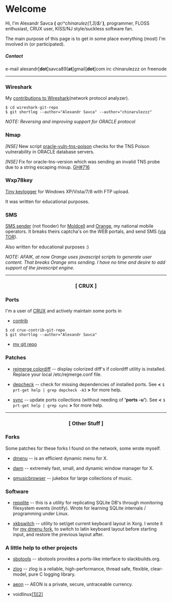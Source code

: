 # Welcome

Hi, I'm Alexandr Savca **(** *qr/^chinarulez{1,3}$/* **)**, programmer, FLOSS enthusiast, CRUX user, KISS/NJ style/suckless software fan.

The main purpose of this page is to get in some place everything (most) I'm involved in (or participated).

##### Contact

e-mail  alexandr[**dot**]savca89[**at**]gmail[**dot**]com
irc     chinarulezzz on freenode


___


### Wireshark

My [contributions to Wireshark](https://code.wireshark.org/review/gitweb?p=wireshark.git&a=search&h=HEAD&st=author&s=chinarulezzz%7CAlexandr.Savca&sr=1)(network protocol analyzer).

```ShellSession
$ cd wireshark-git-repo
$ git shortlog --author="Alexandr Savca" --author="chinarulezzz"
```

*NOTE: Reversing and improving support for ORACLE protocol*

### Nmap

*[NSE]* New script [oracle-vuln-tns-poison](https://github.com/chinarulezzz/nmap/commit/a4ca35482aca2011b92a5b3264a3a60cefd895a6) checks for the TNS Poison vulnerability in ORACLE database servers.

*[NSE]* Fix for oracle-tns-version which was sending an invalid TNS probe due to a string escaping mixup. [GH#716](https://github.com/nmap/nmap/commit/b30c304a2dc440f17c9a3a25061fae5730492ada)

### Wxp78key

[Tiny keylogger](https://github.com/chinarulezzz/wxp78key) for Windows XP/Vista/7/8 with FTP upload.

It was written for educational purposes.

### SMS

[SMS sender](https://github.com/chinarulezzz/sms) (not flooder) for [Moldcell](http://www.moldcell.md/) and [Orange](https://www.orange.md/), my national mobile operators.  It breaks theirs captcha's on the WEB portals, and send SMS ([via TOR](https://www.torproject.org/)).

Also written for educational purposes :)

*NOTE: AFAIK, at now Orange uses javascript scripts to generate user content. That breaks Orange sms sending.  I have no time and desire to add support of the javascript engine.*


___


### <center> [ CRUX ] </center>

### Ports

I'm a user of [CRUX](https://crux.nu) and actively maintain some ports in

* [contrib](https://crux.nu/gitweb/?p=ports/contrib.git;a=summary)
```ShellSession
$ cd crux-contrib-git-repo
$ git shortlog --author="Alexandr Savca"
```

* [my git repo](https://github.com/chinarulezzz/chruxzzz)

### Patches

* [rejmerge colordiff](https://raw.githubusercontent.com/chinarulezzz/scriptzzz/master/rejmerge.conf) -- display colorized diff's if colordiff utility is installed. Replace your local /etc/rejmerge.conf file.

* [depcheck](https://github.com/chinarulezzz/prt-get/commit/992e78c17d3829b5b46e498e273799d62c0af954) -- check for missing dependencies of installed ports. See **<** ``` $ prt-get help | grep depcheck -A3 ``` **>** for more help.

* [sync](https://github.com/chinarulezzz/prt-get/commit/132fbc85c00542469adecd2152de025ed34d8b3b) -- update ports collections (without needing of **'ports -u'**). See **<** ``` $ prt-get help | grep sync ``` **>** for more help.


___


### <center> [ Other Stuff ] </center>

### Forks

Some patches for these forks I found on the network, some wrote myself.

* [dmenu](https://github.com/chinarulezzz/dmenu-4.5) -- is an efficient dynamic menu for X.

* [dwm](https://github.com/chinarulezzz/dwm-6.0) -- extremely fast, small, and dynamic window manager for X.

* [gmusicbrowser](https://github.com/chinarulezzz/gmusicbrowser-crz) -- jukebox for large collections of music.

### Software

* [repqlite](https://github.com/chinarulezzz/repqlite) -- this is a utility for replicating SQLite DB's through monitoring filesystem events (inotify).  Wrote for learning SQLite internals / programming under Linux.

* [xkbswitch](https://github.com/chinarulezzz/xkbswitch) -- utility to set/get current keyboard layout in Xorg.  I wrote it for [my dmenu fork](https://github.com/chinarulezzz/dmenu-4.5), to switch to latin keyboard layout before starting input, and restore the previous layout after.

### A little help to other projects

* [sbotools](https://github.com/pink-mist/sbotools/pulls?utf8=%E2%9C%93&q=author%3Achinarulezzz) -- sbotools provides a ports-like interface to slackbuilds.org.

* [zlog](https://github.com/HardySimpson/zlog/pull/106/commits) -- zlog is a reliable, high-performance, thread safe, flexible, clear-model, pure C logging library.

* [aeon](https://github.com/aeonix/aeon/pull/109/commits/612ed013f0b774e2e4cd8694db1ec7c06154734f) -- AEON is a private, secure, untraceable currency.

* voidlinux[[1]](https://github.com/voidlinux/void-runit/pull/47)[[2]](https://github.com/voidlinux/void-packages/commits?author=chinarulezzz)

